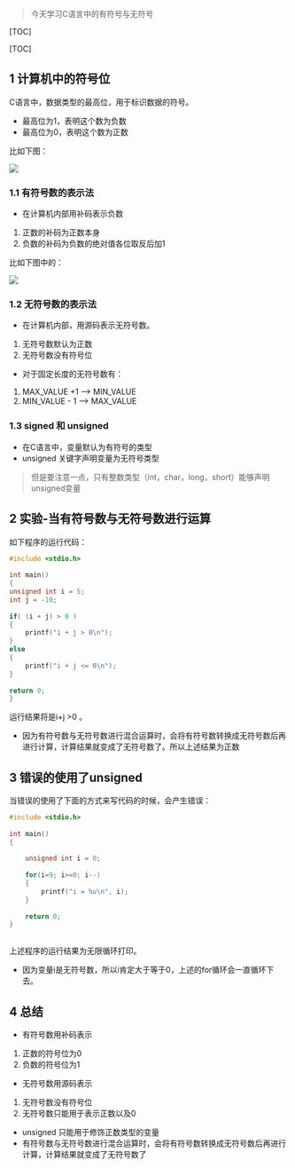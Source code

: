 > 今天学习C语言中的有符号与无符号

 
<!-- GFM-TOC -->
[TOC]
<!-- GFM-TOC -->

<!-- GFM-TOC -->

[TOC]

<!-- GFM-TOC -->

## 1  计算机中的符号位

 

C语言中，数据类型的最高位，用于标识数据的符号。

- 最高位为1，表明这个数为负数
- 最高位为0，表明这个数为正数

 

比如下图：

![](http://m.qpic.cn/psb?/V12UXsXm3z1Xes/DoXET3RCkmBBwZ0lzvXhXkp6sEln*EUK*fKwoBSZCtg!/b/dLkAAAAAAAAA&bo=3wHrAAAAAAADBxc!&rf=viewer_4)

 

### 1.1 有符号数的表示法

 

- 在计算机内部用补码表示负数

1. 正数的补码为正数本身
2. 负数的补码为负数的绝对值各位取反后加1

 

比如下图中的：

![](http://m.qpic.cn/psb?/V12UXsXm3z1Xes/6D55wvw7ojznif4wUe6VKEmCBjMHT8XkTs7GZeCyTnE!/b/dFIBAAAAAAAA&bo=9ALuAAAAAAADFyo!&rf=viewer_4)


### 1.2 无符号数的表示法

 

- 在计算机内部，用源码表示无符号数。

1. 无符号数默认为正数
2. 无符号数没有符号位

 

- 对于固定长度的无符号数有：

1. MAX_VALUE +1  --> MIN_VALUE
2. MIN_VALUE - 1 --> MAX_VALUE

 

### 1.3 signed 和 unsigned

 

- 在C语言中，变量默认为有符号的类型
- unsigned 关键字声明变量为无符号类型

> 但是要注意一点，只有整数类型（int，char，long，short）能够声明unsigned变量

 

 

## 2 实验-当有符号数与无符号数进行运算

 

如下程序的运行代码：


```c
#include <stdio.h>
 
int main()
{
unsigned int i = 5;
int j = -10;
 
if( (i + j) > 0 )
{
    printf("i + j > 0\n");
}
else
{
    printf("i + j <= 0\n");
}
 
return 0;
}
```

运行结果将是i+j >0 。

 

- 因为有符号数与无符号数进行混合运算时，会将有符号数转换成无符号数后再进行计算，计算结果就变成了无符号数了。所以上述结果为正数

 

## 3 错误的使用了unsigned

 

当错误的使用了下面的方式来写代码的时候，会产生错误：

 

```c
#include <stdio.h>
 
int main()
{
 
    unsigned int i = 0;
 
    for(i=9; i>=0; i--)
    {
        printf("i = %u\n", i);
    }
 
    return 0;
}
 
```

 

上述程序的运行结果为无限循环打印。

 

- 因为变量i是无符号数，所以i肯定大于等于0，上述的for循环会一直循环下去。

 

## 4 总结

 

- 有符号数用补码表示

1. 正数的符号位为0
2. 负数的符号位为1

- 无符号数用源码表示

1. 无符号数没有符号位
2. 无符号数只能用于表示正数以及0

- unsigned 只能用于修饰正数类型的变量
- 有符号数与无符号数进行混合运算时，会将有符号数转换成无符号数后再进行计算，计算结果就变成了无符号数了
